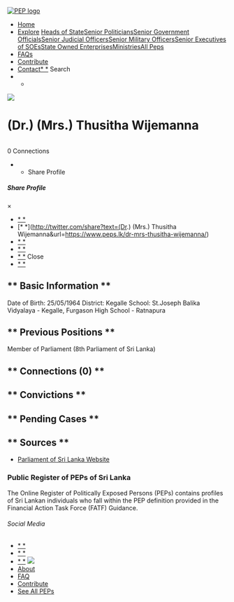 [![PEP logo](https://www.peps.lk/wp-content/themes/pepold/img/pep-logo.png)](https://www.peps.lk)
*  [Home](https://www.peps.lk/)
*  [Explore](https://www.peps.lk/explore)
[Heads of State](https://www.peps.lk/pep_type/heads-of-state/)[Senior Politicians](https://www.peps.lk/pep_type/senior-politicians)[Senior Government Officials](https://www.peps.lk/pep_type/senior-government-officials)[Senior Judicial Officers](https://www.peps.lk/pep_type/senior-judicial-officers)[Senior Military Officers](https://www.peps.lk/pep_type/senior-military-officers)[Senior Executives of SOEs](https://www.peps.lk/pep_type/senior-executives-of-state-owned-enterprises)[State Owned Enterprises](https://www.peps.lk/soe)[Ministries](https://www.peps.lk/ministries/)[All Peps](https://www.peps.lk/explore)
*  [FAQs](https://www.peps.lk/faq)
*  [Contribute](https://www.peps.lk/contribute)
*  [Contact](https://www.peps.lk/contact)[* *](#collapseSearch)
Search
* *
![](https://www.peps.lk/wp-content/uploads/2019/11/thusi-2-165x165.jpg)
#  (Dr.) (Mrs.) Thusitha Wijemanna
######
######
0 Connections
* * Share Profile
#####  Share Profile
×
*  [* *](https://www.facebook.com/sharer.php?u=https://www.peps.lk/dr-mrs-thusitha-wijemanna/)
*  [* *](http://twitter.com/share?text=(Dr.) (Mrs.) Thusitha Wijemanna&url=https://www.peps.lk/dr-mrs-thusitha-wijemanna/)
*  [* *](https://wa.me/?text=https://www.peps.lk/dr-mrs-thusitha-wijemanna/)
*  [* *](whatsapp://send?text=https://www.peps.lk/dr-mrs-thusitha-wijemanna/)
*  [* *](mailto:?subject=https://www.peps.lk/dr-mrs-thusitha-wijemanna/)
Close
*  [* *](Not Available)
##   ** Basic Information  **
Date of Birth:     25/05/1964     District:     Kegalle     School:     St.Joseph Balika Vidyalaya - Kegalle, Furgason High School - Ratnapura
##   ** Previous Positions **
Member of Parliament (8th Parliament of Sri Lanka)
##   ** Connections    (0)  **
##   ** Convictions **
##   ** Pending Cases **
##   ** Sources **
*  [Parliament of Sri Lanka Website](https://parliament.lk/en/members-of-parliament/directory-of-members/?cletter=A)
###  Public Register of PEPs of Sri Lanka
The Online Register of Politically Exposed Persons (PEPs) contains profiles of Sri Lankan individuals who fall within the PEP definition provided in the Financial Action Task Force (FATF) Guidance.
######  Social Media
*  [* *](https://www.facebook.com/tisrilanka)
*  [* *](https://twitter.com/tisrilanka/)
*  [* *](https://www.instagram.com/transparency_sri_lanka/)
[![](https://www.peps.lk/wp-content/uploads/2019/11/ti_logo_footer.png)](https://www.tisrilanka.org/)
*  [About](https://www.peps.lk/about/)
*  [FAQ](https://www.peps.lk/faq/)
*  [Contribute](https://www.peps.lk/contribute/)
*  [See All PEPs](https://www.peps.lk/explore/)